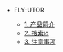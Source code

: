 * FLY-UTOR

    * [1. 产品简介](/board/fly_utor/README.md)
    * [2. 搜索id](/board/fly_utor/id.md)
    * [3. 注意事项](/board/fly_utor/Attention.md)

    
      
